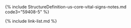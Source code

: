 {% include StructureDefinition-us-core-vital-signs-notes.md code3="59408-5" %}

{% include link-list.md %}
